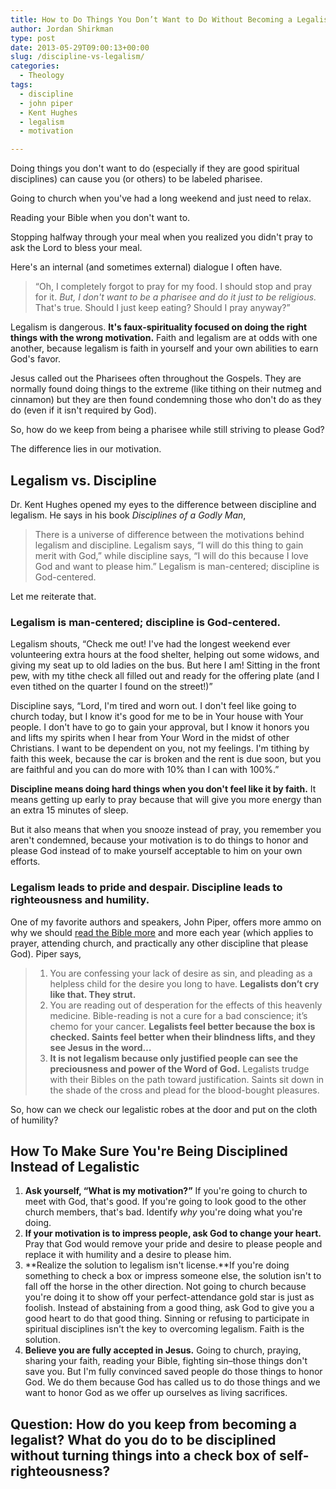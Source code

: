 ```yaml
---
title: How to Do Things You Don’t Want to Do Without Becoming a Legalist
author: Jordan Shirkman
type: post
date: 2013-05-29T09:00:13+00:00
slug: /discipline-vs-legalism/
categories:
  - Theology
tags:
  - discipline
  - john piper
  - Kent Hughes
  - legalism
  - motivation

---
```

Doing things you don't want to do (especially if they are good spiritual disciplines) can cause you (or others) to be labeled pharisee.

Going to church when you've had a long weekend and just need to relax.

Reading your Bible when you don't want to.

Stopping halfway through your meal when you realized you didn't pray to ask the Lord to bless your meal.

Here's an internal (and sometimes external) dialogue I often have.

> &#8220;Oh, I completely forgot to pray for my food. I should stop and pray for it. _But, I don't want to be a pharisee and do it just to be religious._ That's true. Should I just keep eating? Should I pray anyway?&#8221;

Legalism is dangerous. **It's faux-spirituality focused on doing the right things with the wrong motivation.** Faith and legalism are at odds with one another, because legalism is faith in yourself and your own abilities to earn God's favor.

Jesus called out the Pharisees often throughout the Gospels. They are normally found doing things to the extreme (like tithing on their nutmeg and cinnamon) but they are then found condemning those who don't do as they do (even if it isn't required by God).

So, how do we keep from being a pharisee while still striving to please God?

The difference lies in our motivation.

<!--more-->

## Legalism vs. Discipline

Dr. Kent Hughes opened my eyes to the difference between discipline and legalism. He says in his book _Disciplines of a Godly Man_,

> There is a universe of difference between the motivations behind legalism and discipline. Legalism says, &#8220;I will do this thing to gain merit with God,&#8221; while discipline says, “I will do this because I love God and want to please him.&#8221; Legalism is man-centered; discipline is God-centered.

Let me reiterate that.

### Legalism is man-centered; discipline is God-centered.

Legalism shouts, &#8220;Check me out! I've had the longest weekend ever volunteering extra hours at the food shelter, helping out some widows, and giving my seat up to old ladies on the bus. But here I am! Sitting in the front pew, with my tithe check all filled out and ready for the offering plate (and I even tithed on the quarter I found on the street!)&#8221;

Discipline says, &#8220;Lord, I'm tired and worn out. I don't feel like going to church today, but I know it's good for me to be in Your house with Your people. I don't have to go to gain your approval, but I know it honors you and lifts my spirits when I hear from Your Word in the midst of other Christians. I want to be dependent on you, not my feelings. I'm tithing by faith this week, because the car is broken and the rent is due soon, but you are faithful and you can do more with 10% than I can with 100%.&#8221;

**Discipline means doing hard things when you don't feel like it by faith.** It means getting up early to pray because that will give you more energy than an extra 15 minutes of sleep.

But it also means that when you snooze instead of pray, you remember you aren't condemned, because your motivation is to do things to honor and please God instead of to make yourself acceptable to him on your own efforts.

### Legalism leads to pride and despair. Discipline leads to righteousness and humility.

One of my favorite authors and speakers, John Piper, offers more ammo on why we should [read the Bible more](http://www.desiringgod.org/blog/posts/read-your-bible-more-and-more) and more each year (which applies to prayer, attending church, and practically any other discipline that please God). Piper says,

>   1. You are confessing your lack of desire as sin, and pleading as a helpless child for the desire you long to have. **Legalists don’t cry like that. They strut.**
>   2. You are reading out of desperation for the effects of this heavenly medicine. Bible-reading is not a cure for a bad conscience; it’s chemo for your cancer. **Legalists feel better because the box is checked. Saints feel better when their blindness lifts, and they see Jesus in the word&#8230;**
>   3. **It is not legalism because only justified people can see the preciousness and power of the Word of God.** Legalists trudge with their Bibles on the path toward justification. Saints sit down in the shade of the cross and plead for the blood-bought pleasures.

So, how can we check our legalistic robes at the door and put on the cloth of humility?

## How To Make Sure You're Being Disciplined Instead of Legalistic

  1. **Ask yourself, &#8220;What is my motivation?&#8221;** If you're going to church to meet with God, that's good. If you're going to look good to the other church members, that's bad. Identify _why_ you're doing what you're doing.
  2. **If your motivation is to impress people, ask God to change your heart.** Pray that God would remove your pride and desire to please people and replace it with humility and a desire to please him.
  3. **Realize the solution to legalism isn't license.**If you're doing something to check a box or impress someone else, the solution isn't to fall off the horse in the other direction. Not going to church because you're doing it to show off your perfect-attendance gold star is just as foolish. Instead of abstaining from a good thing, ask God to give you a good heart to do that good thing. Sinning or refusing to participate in spiritual disciplines isn't the key to overcoming legalism. Faith is the solution.
  4. **Believe you are fully accepted in Jesus.** Going to church, praying, sharing your faith, reading your Bible, fighting sin&#8211;those things don't save you. But I'm fully convinced saved people do those things to honor God. We do them because God has called us to do those things and we want to honor God as we offer up ourselves as living sacrifices.

## Question: How do you keep from becoming a legalist? What do you do to be disciplined without turning things into a check box of self-righteousness?
